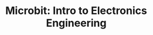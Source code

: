 --- 
layout: course_detail
title: "Microbit: Intro to Electronics Engineering" 
courseTitle: "Microbit: Intro to Electronic Engineering" 
courseDescription: "Relying on the Microsoft platform, JavaScript command line command control, and MakeCode Block Coding platform, gradually bring children into the world of electronic programming." 
topTitleLine1: "Microbit Electronics Engineering" 
topTitleLine2: "Succinct code programming" 
topGradeLevel: "Grade 3-6" 
topIntroText: "Using the Microsoft MakeCode platform programming language to create your own electronic circuits!" 
bgImageUrl: "img/my/microbit/bg.jpg" 
bgText: "The door to electronic technology is now open for you" 
bgLearnMoreText: "Learn more about Minecraft Education Edition" 
bgLearnMoreLink: "https://youtu.be/Wuza5WXiMkc" 
aboutTitle: "About the course" 
aboutText: "Relying on the MicroSoft platform, JavaScript command line command control, and MakeCode Block Coding platform, gradually bring children into the world of electronic programming." 
aboutCategoryTitle: "Category" 
aboutCategory: "Game Programming" 
aboutGradeLevelTitle: "Appropriate grade" 
aboutGradeLevel: "3-6" 
aboutLevel: "L2 Introduction to Programming" 
aboutSkillLevelTitle: "Advanced Level" 
aboutSkillLevel: "Beginner" 
aboutRatioTitle: "Teacher-student ratio" 
aboutRatio: "less than 1:4" 
promotion1: 
  enabled: "true" 
  title: "Build Your Own Control Circuit" 
  text: "Use the programming language to create the electronic circuit you want, and the door of technological electronics will be opened for you." 
  imageUrl: "img/my/microbit/bg-2.jpg" 
promotion2:  
  enabled: "true" 
  title: "Software Controls Hardware, Explore the World of Automation" 
  text: "Microbit provides a stable control platform to learn automation and the foundation of the Internet of Things in the most understandable way" 
  imageUrl: "img/my/microbit/bg-3.jpg" 
promotion3:  
  enabled: "true" 
  title: "Block Coding from Elementary School" 
  text: "When programming skills are so important today, schools have begun to let students learn programming from preschool. The Microsoft MakeCode platform makes this goal a reality." 
  imageUrl: "img/my/microbit/bg-4.jpg" 
promotion4:  
  enabled: "false" 
  title: "Publish and Share your Creations" 
  text: "Publish your creations on the Internet, exchange your work with young programmers from all over the world, and let everyone praise your creativity! Maybe you will be the next Internet celebrity." 
  imageUrl: "img/my/minecraftbasic/mc4.jpg" 
promotion5:  
  enabled: "false" 
  title: "Learning more than just programming" 
  text: "Computer programming ability is an integral part of today's social culture, because learning programming simultaneously cultivates logical thinking, calculation ability, innovation and imagination. Children gain confidence while programming to solve problems!" 
  imageUrl: "img/my/minecraftbasic/mc5.jpg" 
curriculum:  
  enabled: "false" 
goalsTitle: "Course Learning Gains and Goals" 
goals:  
- icon: "icon-Gears" 
  text: "Make a personalized world model" 
- icon: "icon-Coding" 
  text: "Learn command line command control and programming" 
- icon: "icon-Puzzle" 
  text: "Master the basics of graphics programming" 
- icon: "icon-Server" 
  text: "Learn hands-on problem-solving skills in practice" 
- icon: "icon-Idea" 
  text: "Cultivate the ability of scientific innovation and teamwork" 
sessionsEnabled: "false" 
sessionsTitle: "Choose the course time that suits you" 
sessionsTimeTitle: "Time" 
sessionsDateTitle: "Date" 
sessionsLocationTitle: "Location" 
sessions:  
- date: "June 18-June 22" 
  time: "9:00AM-12:00PM" 
  location: "Irvine" 
- date: "July 9th - July 13th" 
  time: "1:00PM-4:00PM" 
  location: "Irvine" 
- date: "August 13-August 17" 
  time: "9:00AM-12:00PM" 
  location: "Irvine" 
registrationEnabled: "true" 
registrationTitle: "" 
priceTitle: "Registration" 
price: "" 
allCreditCards: "" 
priceItems:  
- "First lesson free trial, no payment required" 
- "The teacher-student ratio is 1:4, ensuring the quality of teaching" 
- "Hands-on projects, competition and entrepreneurship as the goal" 
- "Application services for high schools and colleges" 
registrationLink: "https://jinshuju.net/f/0KnUba" 
registerNow: "I want to register" 
faq:  
  enabled: "false" 
locations:  
- name: "Irvine Irvine Programming Thinking Classroom Address" 
  address1: "920 Roosevelt, Suite 200" 
  address2: "Irvine, CA 92620" 
  addressMap: "970 Roosevelt, Irvine, CA 92620" 
- name: "Arcadia programming thinking classroom address" 
  address1: "7 W Foothill Blvd, Suite 204" 
  address2: "Arcadia, CA 91006" 
  addressMap: "7 W Foothill Blvd, Arcadia, CA 91006" 
- name: "Rancho Cucamonga programming thinking classroom address" 
  address1: "10570 E Foothill Blvd, Suite 230" 
  address2: "Rancho Cucamonga, CA 91730" 
  addressMap: "10570 E Foothill Blvd., Rancho Cucamonga, CA 91730" 
promotionText: "Want to join the fun and learn programming now?" 
promotionButtonText: "Contact Us" 
promotionUrl: "contact-us-cn.html" 
engUrl: "microbit.html" 
cnUrl: "microbit-cn.html" 
---  